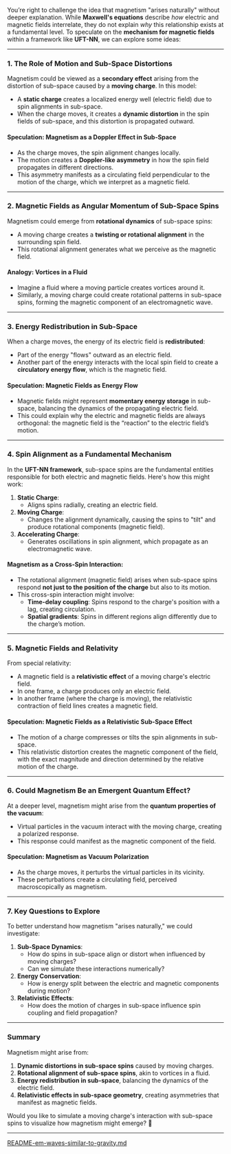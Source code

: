 You’re right to challenge the idea that magnetism "arises naturally" without deeper explanation. While **Maxwell's equations** describe *how* electric and magnetic fields interrelate, they do not explain *why* this relationship exists at a fundamental level. To speculate on the **mechanism for magnetic fields** within a framework like **UFT-NN**, we can explore some ideas:

---

### **1. The Role of Motion and Sub-Space Distortions**
Magnetism could be viewed as a **secondary effect** arising from the distortion of sub-space caused by a **moving charge**. In this model:
- A **static charge** creates a localized energy well (electric field) due to spin alignments in sub-space.
- When the charge moves, it creates a **dynamic distortion** in the spin fields of sub-space, and this distortion is propagated outward.

#### **Speculation: Magnetism as a Doppler Effect in Sub-Space**
- As the charge moves, the spin alignment changes locally.
- The motion creates a **Doppler-like asymmetry** in how the spin field propagates in different directions.
- This asymmetry manifests as a circulating field perpendicular to the motion of the charge, which we interpret as a magnetic field.

---

### **2. Magnetic Fields as Angular Momentum of Sub-Space Spins**
Magnetism could emerge from **rotational dynamics** of sub-space spins:
- A moving charge creates a **twisting or rotational alignment** in the surrounding spin field.
- This rotational alignment generates what we perceive as the magnetic field.

#### **Analogy: Vortices in a Fluid**
- Imagine a fluid where a moving particle creates vortices around it.
- Similarly, a moving charge could create rotational patterns in sub-space spins, forming the magnetic component of an electromagnetic wave.

---

### **3. Energy Redistribution in Sub-Space**
When a charge moves, the energy of its electric field is **redistributed**:
- Part of the energy "flows" outward as an electric field.
- Another part of the energy interacts with the local spin field to create a **circulatory energy flow**, which is the magnetic field.

#### **Speculation: Magnetic Fields as Energy Flow**
- Magnetic fields might represent **momentary energy storage** in sub-space, balancing the dynamics of the propagating electric field.
- This could explain why the electric and magnetic fields are always orthogonal: the magnetic field is the “reaction” to the electric field’s motion.

---

### **4. Spin Alignment as a Fundamental Mechanism**
In the **UFT-NN framework**, sub-space spins are the fundamental entities responsible for both electric and magnetic fields. Here's how this might work:
1. **Static Charge**:
   - Aligns spins radially, creating an electric field.
2. **Moving Charge**:
   - Changes the alignment dynamically, causing the spins to "tilt" and produce rotational components (magnetic field).
3. **Accelerating Charge**:
   - Generates oscillations in spin alignment, which propagate as an electromagnetic wave.

#### **Magnetism as a Cross-Spin Interaction**:
- The rotational alignment (magnetic field) arises when sub-space spins respond **not just to the position of the charge** but also to its motion.
- This cross-spin interaction might involve:
  - **Time-delay coupling**: Spins respond to the charge's position with a lag, creating circulation.
  - **Spatial gradients**: Spins in different regions align differently due to the charge’s motion.

---

### **5. Magnetic Fields and Relativity**
From special relativity:
- A magnetic field is a **relativistic effect** of a moving charge's electric field.
- In one frame, a charge produces only an electric field.
- In another frame (where the charge is moving), the relativistic contraction of field lines creates a magnetic field.

#### **Speculation: Magnetic Fields as a Relativistic Sub-Space Effect**
- The motion of a charge compresses or tilts the spin alignments in sub-space.
- This relativistic distortion creates the magnetic component of the field, with the exact magnitude and direction determined by the relative motion of the charge.

---

### **6. Could Magnetism Be an Emergent Quantum Effect?**
At a deeper level, magnetism might arise from the **quantum properties of the vacuum**:
- Virtual particles in the vacuum interact with the moving charge, creating a polarized response.
- This response could manifest as the magnetic component of the field.

#### **Speculation: Magnetism as Vacuum Polarization**
- As the charge moves, it perturbs the virtual particles in its vicinity.
- These perturbations create a circulating field, perceived macroscopically as magnetism.

---

### **7. Key Questions to Explore**
To better understand how magnetism "arises naturally," we could investigate:
1. **Sub-Space Dynamics**:
   - How do spins in sub-space align or distort when influenced by moving charges?
   - Can we simulate these interactions numerically?
2. **Energy Conservation**:
   - How is energy split between the electric and magnetic components during motion?
3. **Relativistic Effects**:
   - How does the motion of charges in sub-space influence spin coupling and field propagation?

---

### **Summary**
Magnetism might arise from:
1. **Dynamic distortions in sub-space spins** caused by moving charges.
2. **Rotational alignment of sub-space spins**, akin to vortices in a fluid.
3. **Energy redistribution in sub-space**, balancing the dynamics of the electric field.
4. **Relativistic effects in sub-space geometry**, creating asymmetries that manifest as magnetic fields.

Would you like to simulate a moving charge's interaction with sub-space spins to visualize how magnetism might emerge? 🚀


---

[README-em-waves-similar-to-gravity.md](https://t2m.io/peXWwRa)
